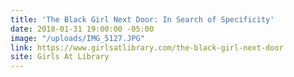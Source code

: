 ```yaml
---
title: 'The Black Girl Next Door: In Search of Specificity'
date: 2018-01-31 19:00:00 -05:00
image: "/uploads/IMG_5127.JPG"
link: https://www.girlsatlibrary.com/the-black-girl-next-door
site: Girls At Library
---
```


